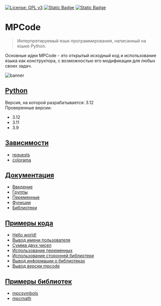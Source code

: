 [![License: GPL v3](https://img.shields.io/badge/License-GPLv3-blue.svg)](https://www.gnu.org/licenses/gpl-3.0)
[![Static Badge](https://img.shields.io/badge/discord-%23151516?logo=discord&logoColor=%23ffffff&labelColor=%235662f6)](https://discord.gg/eKCgfGJWzG)
[![Static Badge](https://img.shields.io/badge/%D0%BF%D0%BE%D0%B4%D0%B4%D0%B5%D1%80%D0%B6%D0%B0%D1%82%D1%8C%20%D0%BD%D0%B0%D1%81-%23ffffff?logo=boosty&logoColor=%23ffffff&labelColor=%23f0642b)](https://boosty.to/weksoftware)
# MPCode
> Интерпретируемый язык программирования, написанный на языке Python.

Основные идеи MPCode - это открытый исходный код и использование языка как конструктора, с возможностью его модификации для любых своих задач.

![banner](https://cloud.weksoftware.ru/imgs/mpcode.png)

## [Python](https://python.org)
Версия, на которой разрабатывается: 3.12\
Проверенные версии:
- 3.12
- 3.11
- 3.9

## [Зависимости](requirements.txt)
- [requests](https://github.com/psf/requests)
- [colorama](https://github.com/tartley/colorama)

## [Документация](start_ru.md)
- [Введение](start_ru.md#введение)
- [Группы](start_ru.md#группы)
- [Переменные](start_ru.md#переменные)
- [Функции](start_ru.md#функции)
- [Библиотеки](start_ru.md#библиотеки)

## [Примеры кода](examples/mpcode/)
- [Hello world!](examples/mpcode/hello_world.txt)
- [Вывод имени пользователя](examples/mpcode/print_name.txt)
- [Сумма двух чисел](examples/mpcode/sum.txt)
- [Использование переменных](examples/mpcode/vars_test.txt)
- [Использование сторонней библиотеки](examples/mpcode/use_lib.txt)
- [Вывод информации о библиотеках](examples/mpcode/info_about_libs.txt)
- [Вывод версии mpcode](examples/mpcode/check_version_mpcode.txt)

## [Примеры библиотек](libs_in_mpcode.md)
- [mpcsymbols](https://github.com/Mister-Wek/mpcsymbols)
- [mpcmath](https://github.com/Mister-Wek/mpcmath)
